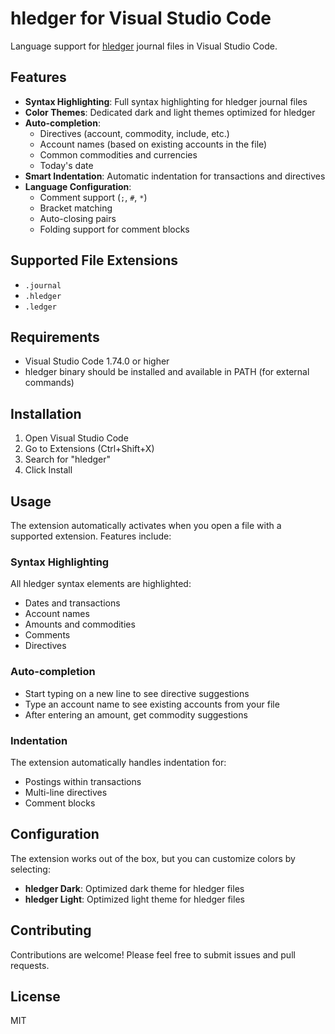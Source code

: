 # hledger for Visual Studio Code

Language support for [hledger](https://hledger.org) journal files in Visual Studio Code.

## Features

- **Syntax Highlighting**: Full syntax highlighting for hledger journal files
- **Color Themes**: Dedicated dark and light themes optimized for hledger
- **Auto-completion**: 
  - Directives (account, commodity, include, etc.)
  - Account names (based on existing accounts in the file)
  - Common commodities and currencies
  - Today's date
- **Smart Indentation**: Automatic indentation for transactions and directives
- **Language Configuration**: 
  - Comment support (`;`, `#`, `*`)
  - Bracket matching
  - Auto-closing pairs
  - Folding support for comment blocks

## Supported File Extensions

- `.journal`
- `.hledger`
- `.ledger`

## Requirements

- Visual Studio Code 1.74.0 or higher
- hledger binary should be installed and available in PATH (for external commands)

## Installation

1. Open Visual Studio Code
2. Go to Extensions (Ctrl+Shift+X)
3. Search for "hledger"
4. Click Install

## Usage

The extension automatically activates when you open a file with a supported extension. Features include:

### Syntax Highlighting

All hledger syntax elements are highlighted:
- Dates and transactions
- Account names
- Amounts and commodities
- Comments
- Directives

### Auto-completion

- Start typing on a new line to see directive suggestions
- Type an account name to see existing accounts from your file
- After entering an amount, get commodity suggestions

### Indentation

The extension automatically handles indentation for:
- Postings within transactions
- Multi-line directives
- Comment blocks

## Configuration

The extension works out of the box, but you can customize colors by selecting:
- **hledger Dark**: Optimized dark theme for hledger files
- **hledger Light**: Optimized light theme for hledger files

## Contributing

Contributions are welcome! Please feel free to submit issues and pull requests.

## License

MIT